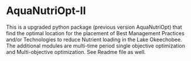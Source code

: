 # AquaNutriOpt-II
This is a upgraded python package (previous version AquaNutriOpt) that find the optimal location for the placement of Best Management Practices and/or Technologies to reduce Nutrient loading in the Lake Okeechobee. The additional modules are multi-time period single objective optimization and Multi-objective optimization. See Readme file as well.
